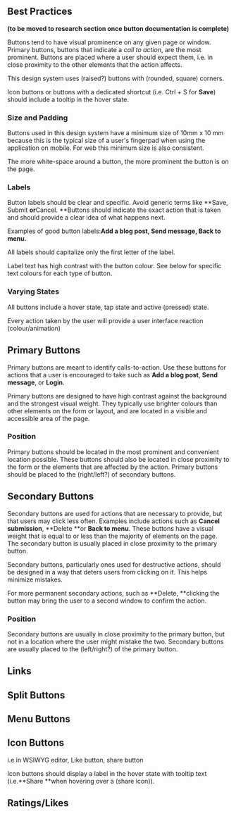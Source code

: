## **Best Practices**

**\(to be moved to research section once button documentation is complete\)**

Buttons tend to have visual prominence on any given page or window. Primary buttons, buttons that indicate a _call to action_, are the most prominent. Buttons are placed where a user should expect them, i.e. in close proximity to the other elements that the action affects.

This design system uses \(raised?\) buttons with \(rounded, square\) corners.

Icon buttons or buttons with a dedicated shortcut \(i.e. Ctrl + S for **Save**\) should include a tooltip in the hover state.

### **Size and Padding**

Buttons used in this design system have a minimum size of 10mm x 10 mm because this is the typical size of a user's fingerpad when using the application on mobile. For web this minimum size is also consistent.

The more white-space around a button, the more prominent the button is on the page.

### **Labels**

Button labels should be clear and specific. Avoid generic terms like **Save, Submit  **or**Cancel. **Buttons should indicate the exact action that is taken and should provide a clear idea of what happens next.

Examples of good button labels:**Add a blog post, Send message, Back to menu.**

All labels should capitalize only the first letter of the label.

Label text has high contrast with the button colour. See below for specific text colours for each type of button.

### **Varying States**

All buttons include a hover state, tap state and active \(pressed\) state.

Every action taken by the user will provide a user interface reaction \(colour/animation\)

## **Primary Buttons**

Primary buttons are meant to identify calls-to-action. Use these buttons for actions that a user is encouraged to take such as **Add a blog post**, **Send message**, or **Login**.

Primary buttons are designed to have high contrast against the background and the strongest visual weight. They typically use brighter colours than other elements on the form or layout, and are located in a visible and accessible area of the page.

### **Position**

Primary buttons should be located in the most prominent and convenient location possible. These buttons should also be located in close proximity to the form or the elements that are affected by the action. Primary buttons should be placed to the \(right/left?\) of secondary buttons.

## **Secondary Buttons**

Secondary buttons are used for actions that are necessary to provide, but that users may click less often. Examples include actions such as **Cancel submission**, **Delete **or **Back to menu**. These buttons have a visual weight that is equal to or less than the majority of elements on the page. The secondary button is usually placed in close proximity to the primary button.

Secondary buttons, particularly ones used for destructive actions, should be designed in a way that deters users from clicking on it. This helps minimize mistakes.

For more permanent secondary actions, such as **Delete, **clicking the button may bring the user to a second window to confirm the action.

### **Position**

Secondary buttons are usually in close proximity to the primary button, but not in a location where the user might mistake the two. Secondary buttons are usually placed to the \(left/right?\) of the primary button.

## **Links**

## **Split Buttons**

## **Menu Buttons**

## **Icon Buttons**

i.e in WSIWYG editor, Like button, share button

Icon buttons should display a label in the hover state with tooltip text \(i.e.**Share **when hovering over a \(share icon\)\).

## **Ratings/Likes**



